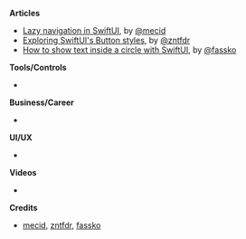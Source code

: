 
**Articles**

* [Lazy navigation in SwiftUI](https://swiftwithmajid.com/2021/01/27/lazy-navigation-in-swiftui/), by [@mecid](https://twitter.com/mecid)
* [Exploring SwiftUI's Button styles](https://www.fivestars.blog/swiftui/button-styles.html), by [@zntfdr](https://twitter.com/zntfdr)
* [How to show text inside a circle with SwiftUI](https://kristaps.me/blog/swiftui-text-in-circle/), by [@fassko](https://twitter.com/fassko)

**Tools/Controls**

* 

**Business/Career**

* 

**UI/UX**

* 

**Videos**

* 

**Credits**

* [mecid](https://github.com/mecid), [zntfdr](https://github.com/zntfdr), [fassko](https://github.com/fassko)
